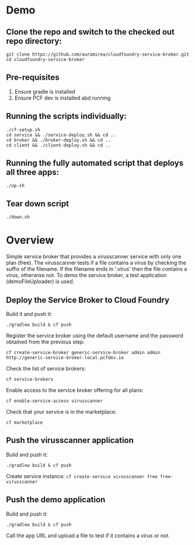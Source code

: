 
# Demo

## Clone the repo and switch to the checked out repo directory:

```
git clone https://github.com/auramirea/cloudfoundry-service-broker.git
cd cloudfoundry-service-broker
```

## Pre-requisites
1. Ensure gradle is installed
2. Ensure PCF dev is installed abd running

## Running the scripts individually:
```
./cf-setup.sh
cd service && ./service-deploy.sh && cd ..
cd broker && ./broker-deploy.sh && cd ..
cd client && ./client-deploy.sh && cd ..
```

## Running the fully automated script that deploys all three apps:
```
./up.sh
```

## Tear down script

```./down.sh```

# Overview

Simple service broker that provides a virusscanner service with only one plan (free). 
The virusscanner tests if a file contains a virus by checking the suffix of the filename. If the filename ends in '.virus' then 
the file contains a virus, otherwise not.
To demo the service broker, a test application (demoFileUploader) is used. 

## Deploy the Service Broker to Cloud Foundry
Build it and push it:
```
./gradlew build & cf push
```

Register the service broker using the default username and the password obtained from the previous step:
```
cf create-service-broker generic-service-broker admin admin http://generic-service-broker.local.pcfdev.io
```

Check the list of service brokers:
```
cf service-brokers
```

Enable access to the service broker offering for all plans:
```
cf enable-service-access virusscanner
```

Check that your service is in the marketplace:
```
cf marketplace
```

## Push the virusscanner application
Build and push it:
```
./gradlew build & cf push
```

Create service instance:
`cf create-service virusscanner free free-virusscanner`

## Push the demo application
Build and push it:
```
./gradlew build & cf push
```

Call the app URL and upload a file to test if it contains a virus or not.
